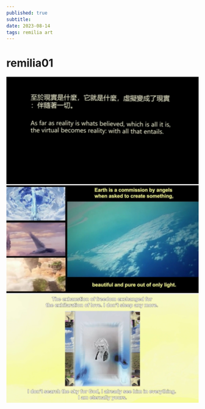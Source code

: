 ```yaml
---
published: true
subtitle: 
date: 2023-08-14
tags: remilia art
---
```


# remilia01

![remilia01_3](/images/remilia01_3.png)
![remilia01_4](/images/remilia01_4.png)
![remilia01_4](/images/remilia01_5.png)
